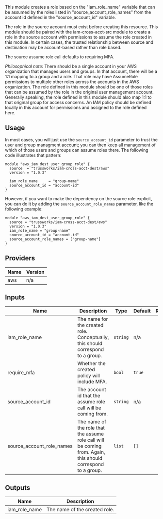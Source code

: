 This module creates a role based on the "iam_role_name" variable that can be assumed by the roles listed in "source_account_role_names" from the account id defined in the "source_account_id" variable.

The role in the source account must exist before creating this resource. This module should be paired with the iam-cross-acct-src module to create a role in the source account with permissions to assume the role created in this module. In certain cases, the trusted relationship between source and destination may be account-based rather than role based.

The source assume role call defaults to requiring MFA.

_Philosophical note_: There should be a single account in your AWS organization that manages users and groups. In that account, there will be a 1:1 mapping to a group and a role. That role may have AssumeRole permissions to multiple other roles across the accounts in the AWS organization.
The role defined in this module should be one of those roles that can be assumed by the role in the original user management account.
Generally speaking, the role defined in this module should also map 1:1 to that original group for access concerns. An IAM policy should be defined locally in this account for permissions and assigned to the role defined here.

## Usage

In most cases, you will just use the `source_account_id` parameter to trust the user and group managment account; you can then keep all management of which of those users and groups can assume roles there. The following code illustrates that pattern:

```hcl
module "aws_iam_dest_user_group_role" {
  source  = "trussworks/iam-cross-acct-dest/aws"
  version = "1.0.3"

  iam_role_name     = "group-name"
  source_account_id = "account-id"
}
```

However, if you want to make the dependency on the source role explicit, you can do it by adding the `source_account_role_names` parameter, like the following example:

```hcl
module "aws_iam_dest_user_group_role" {
  source = "trussworks/iam-cross-acct-dest/aws"
  version = "1.0.3"
  iam_role_name = "group-name"
  source_account_id = "account-id"
  source_account_role_names = ["group-name"]
}
```

<!-- BEGINNING OF PRE-COMMIT-TERRAFORM DOCS HOOK -->
## Providers

| Name | Version |
|------|---------|
| aws | n/a |

## Inputs

| Name | Description | Type | Default | Required |
|------|-------------|------|---------|:-----:|
| iam\_role\_name | The name for the created role. Conceptually, this should correspond to a group. | `string` | n/a | yes |
| require\_mfa | Whether the created policy will include MFA. | `bool` | `true` | no |
| source\_account\_id | The account id that the assume role call will be coming from. | `string` | n/a | yes |
| source\_account\_role\_names | The name of the role that the assume role call will be coming from. Again, this should correspond to a group. | `list` | `[]` | no |

## Outputs

| Name | Description |
|------|-------------|
| iam\_role\_name | The name of the created role. |

<!-- END OF PRE-COMMIT-TERRAFORM DOCS HOOK -->
